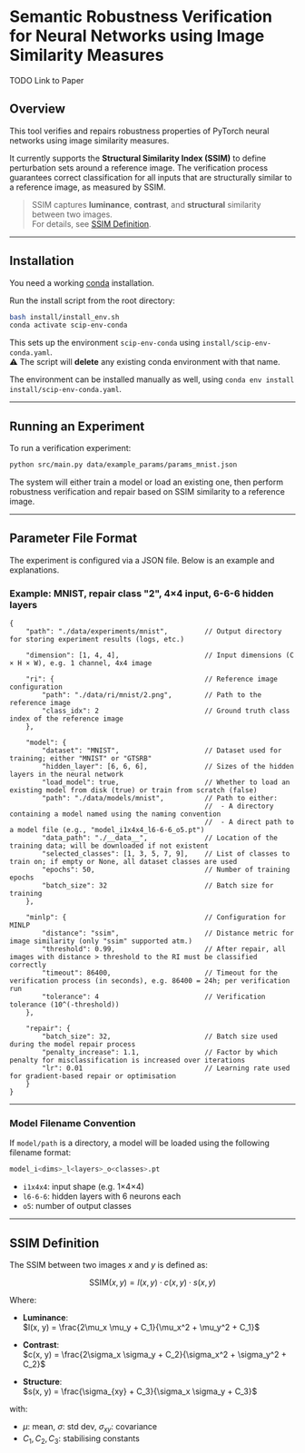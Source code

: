 # Semantic Robustness Verification for Neural Networks using Image Similarity Measures

TODO Link to Paper

## Overview

This tool verifies and repairs robustness properties of PyTorch neural networks using image similarity measures.

It currently supports the **Structural Similarity Index (SSIM)** to define perturbation sets around a reference image. The verification process guarantees correct classification for all inputs that are structurally similar to a reference image, as measured by SSIM.

> SSIM captures **luminance**, **contrast**, and **structural** similarity between two images. \
  For details, see [SSIM Definition](#ssim-definition).

---

## Installation

You need a working [conda](https://docs.conda.io/en/latest/) installation.

Run the install script from the root directory:

```bash
bash install/install_env.sh
conda activate scip-env-conda
```

This sets up the environment `scip-env-conda` using `install/scip-env-conda.yaml`. \
⚠️ The script will **delete** any existing conda environment with that name.

The environment can be installed manually as well, using `conda env install install/scip-env-conda.yaml`.

---

## Running an Experiment

To run a verification experiment:

```bash
python src/main.py data/example_params/params_mnist.json
```

The system will either train a model or load an existing one, then perform robustness verification and repair based on SSIM similarity to a reference image.

---

## Parameter File Format

The experiment is configured via a JSON file. Below is an example and explanations.

### Example: MNIST, repair class "2", 4×4 input, 6-6-6 hidden layers

```jsonc
{
    "path": "./data/experiments/mnist",         // Output directory for storing experiment results (logs, etc.)

    "dimension": [1, 4, 4],                     // Input dimensions (C × H × W), e.g. 1 channel, 4x4 image

    "ri": {                                     // Reference image configuration
        "path": "./data/ri/mnist/2.png",        // Path to the reference image
        "class_idx": 2                          // Ground truth class index of the reference image
    },

    "model": {
        "dataset": "MNIST",                     // Dataset used for training; either "MNIST" or "GTSRB"
        "hidden_layer": [6, 6, 6],              // Sizes of the hidden layers in the neural network
        "load_model": true,                     // Whether to load an existing model from disk (true) or train from scratch (false)
        "path": "./data/models/mnist",          // Path to either:
                                                //  - A directory containing a model named using the naming convention
                                                //  - A direct path to a model file (e.g., "model_i1x4x4_l6-6-6_o5.pt")
        "data_path": "./__data__",              // Location of the training data; will be downloaded if not existent
        "selected_classes": [1, 3, 5, 7, 9],    // List of classes to train on; if empty or None, all dataset classes are used
        "epochs": 50,                           // Number of training epochs
        "batch_size": 32                        // Batch size for training
    },

    "minlp": {                                  // Configuration for MINLP
        "distance": "ssim",                     // Distance metric for image similarity (only "ssim" supported atm.)
        "threshold": 0.99,                      // After repair, all images with distance > threshold to the RI must be classified correctly
        "timeout": 86400,                       // Timeout for the verification process (in seconds), e.g. 86400 = 24h; per verification run
        "tolerance": 4                          // Verification tolerance (10^(-threshold))
    },

    "repair": {
        "batch_size": 32,                       // Batch size used during the model repair process
        "penalty_increase": 1.1,                // Factor by which penalty for misclassification is increased over iterations
        "lr": 0.01                              // Learning rate used for gradient-based repair or optimisation
    }
}
```

---

### Model Filename Convention

If `model/path` is a directory, a model will be loaded using the following filename format:

```bash
model_i<dims>_l<layers>_o<classes>.pt
```

- `i1x4x4`: input shape (e.g. 1×4×4)
- `l6-6-6`: hidden layers with 6 neurons each
- `o5`: number of output classes

---

## SSIM Definition

The SSIM between two images $x$ and $y$ is defined as:

$$
\text{SSIM}(x, y) = l(x, y) \cdot c(x, y) \cdot s(x, y)
$$

Where:

- **Luminance**:  
  $l(x, y) = \frac{2\mu_x \mu_y + C_1}{\mu_x^2 + \mu_y^2 + C_1}$

- **Contrast**:  
  $c(x, y) = \frac{2\sigma_x \sigma_y + C_2}{\sigma_x^2 + \sigma_y^2 + C_2}$

- **Structure**:  
  $s(x, y) = \frac{\sigma_{xy} + C_3}{\sigma_x \sigma_y + C_3}$

with:

- $\mu$: mean, $\sigma$: std dev, $\sigma_{xy}$: covariance
- $C_1, C_2, C_3$: stabilising constants
